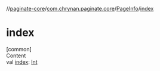 //[paginate-core](../../../index.md)/[com.chrynan.paginate.core](../index.md)/[PageInfo](index.md)/[index](--index--.md)



# index  
[common]  
Content  
val [index](--index--.md): [Int](https://kotlinlang.org/api/latest/jvm/stdlib/kotlin/-int/index.html)  



